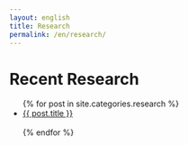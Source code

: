 ```yaml
---
layout: english
title: Research
permalink: /en/research/
---
```


<h1>Recent Research</h1>

<ul>
{% for post in site.categories.research %}
  <li>
    <a href="{{ post.url | prepend: site.baseurl }}">{{ post.title }}</a>
    <br>
    <br>
  </li>
{% endfor %}
</ul>